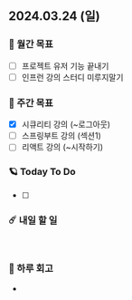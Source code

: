 ## 2024.03.24 (일)

### 🚀 월간 목표

- [ ] 프로젝트 유저 기능 끝내기
- [ ] 인프런 강의 스터디 미루지말기
  <br/>

### 💫 주간 목표

- [x] 시큐리티 강의 (~로그아웃)
- [ ] 스프링부트 강의 (섹션1)
- [ ] 리액트 강의 (~시작하기)
  <br/>

### 🪐 Today To Do

- [ ] 
  <br/>

### ☄️ 내일 할 일

<br/>

### 👾 하루 회고

- 